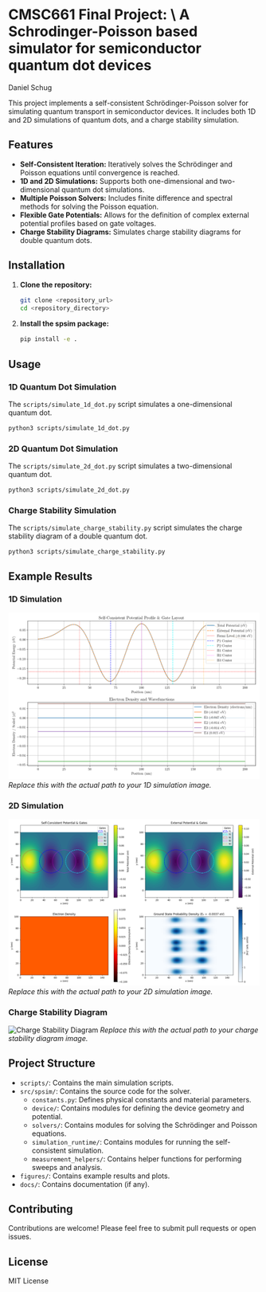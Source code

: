 # CMSC661 Final Project: \\ A Schrodinger-Poisson based simulator for semiconductor quantum dot devices

Daniel Schug  

This project implements a self-consistent Schrödinger-Poisson solver for simulating quantum transport in semiconductor devices. It includes both 1D and 2D simulations of quantum dots, and a charge stability simulation.

## Features

- **Self-Consistent Iteration:** Iteratively solves the Schrödinger and Poisson equations until convergence is reached.
- **1D and 2D Simulations:** Supports both one-dimensional and two-dimensional quantum dot simulations.
- **Multiple Poisson Solvers:** Includes finite difference and spectral methods for solving the Poisson equation.
- **Flexible Gate Potentials:** Allows for the definition of complex external potential profiles based on gate voltages.
- **Charge Stability Diagrams:** Simulates charge stability diagrams for double quantum dots.

## Installation

1. **Clone the repository:**

    ```bash
    git clone <repository_url>
    cd <repository_directory>
    ```

2. **Install the spsim package:**

    ```bash
    pip install -e .
    ```

## Usage

### 1D Quantum Dot Simulation

The `scripts/simulate_1d_dot.py` script simulates a one-dimensional quantum dot.

```bash
python3 scripts/simulate_1d_dot.py
```

### 2D Quantum Dot Simulation

The `scripts/simulate_2d_dot.py` script simulates a two-dimensional quantum dot.

```bash
python3 scripts/simulate_2d_dot.py
```

### Charge Stability Simulation

The `scripts/simulate_charge_stability.py` script simulates the charge stability diagram of a double quantum dot.

```bash
python3 scripts/simulate_charge_stability.py
```

## Example Results

### 1D Simulation

![1D Simulation Result](figures/simulation_results.png)
*Replace this with the actual path to your 1D simulation image.*

### 2D Simulation

![2D Simulation Result](figures/simulation_results_2d.png)
*Replace this with the actual path to your 2D simulation image.*

### Charge Stability Diagram

![Charge Stability Diagram](figures/charge_stability_P1_P2.png)
*Replace this with the actual path to your charge stability diagram image.*

## Project Structure

- `scripts/`: Contains the main simulation scripts.
- `src/spsim/`: Contains the source code for the solver.
  - `constants.py`: Defines physical constants and material parameters.
  - `device/`: Contains modules for defining the device geometry and potential.
  - `solvers/`: Contains modules for solving the Schrödinger and Poisson equations.
  - `simulation_runtime/`: Contains modules for running the self-consistent simulation.
  - `measurement_helpers/`: Contains helper functions for performing sweeps and analysis.
- `figures/`: Contains example results and plots.
- `docs/`: Contains documentation (if any).

## Contributing

Contributions are welcome! Please feel free to submit pull requests or open issues.

## License

MIT License
